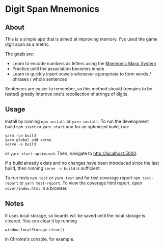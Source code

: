 # Digit Span Mnemonics

## About
This is a simple app that is aimed at improving memory. I've used the game digit span as a metric.

The goals are:  
* Learn to encode numbers as letters using the [Mnemonic Major System](https://en.wikipedia.org/wiki/Mnemonic_major_system)  
* Practice until the association becomes innate  
* Learn to quickly insert vowels whenever appropriate to form words / phrases / whole sentences  

Sentences are easier to remember, so this method should (remains to be tested) greatly improve one's recollection of strings of digits.

## Usage

Install by running `npm install` or `yarn install`. To run the development build `npm start` or `yarn start` and for an optimized build, run:

```
yarn run build
yarn global add serve
serve -s build
```
or `yarn start-optimised`. Then, navigate to <http://localhost:5000>.

If a build already exists and no changes have been introduced since the last build, then running `serve -s build` is sufficient.

To run tests `npm test` or `yarn test` and for test coverage report `npm test-report` or `yarn test-report`. To view the coverage html report, open `cover/index.html` in a browser.

## Notes

It uses local storage, so boards will be saved until the local storage is cleared. You can clear it by running

```
window.localStorage.clear()
```
in Chrome's console, for example.
